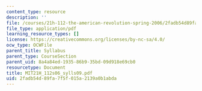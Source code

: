 ```yaml
---
content_type: resource
description: ''
file: /courses/21h-112-the-american-revolution-spring-2006/2fadb54d89fa7f5f015a2139a0b1abda_MIT21H_112s06_sylls09.pdf
file_type: application/pdf
learning_resource_types: []
license: https://creativecommons.org/licenses/by-nc-sa/4.0/
ocw_type: OCWFile
parent_title: Syllabus
parent_type: CourseSection
parent_uid: 8a4a84ed-1935-86b9-35bd-09d918e69cb0
resourcetype: Document
title: MIT21H_112s06_sylls09.pdf
uid: 2fadb54d-89fa-7f5f-015a-2139a0b1abda
---
```

